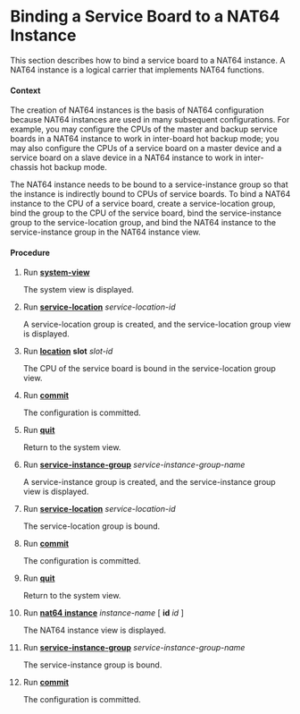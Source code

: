 Binding a Service Board to a NAT64 Instance
===========================================

This section describes how to bind a service board to a NAT64 instance. A NAT64 instance is a logical carrier that implements NAT64 functions.

#### Context

The creation of NAT64 instances is the basis of NAT64 configuration because NAT64 instances are used in many subsequent configurations. For example, you may configure the CPUs of the master and backup service boards in a NAT64 instance to work in inter-board hot backup mode; you may also configure the CPUs of a service board on a master device and a service board on a slave device in a NAT64 instance to work in inter-chassis hot backup mode.

The NAT64 instance needs to be bound to a service-instance group so that the instance is indirectly bound to CPUs of service boards. To bind a NAT64 instance to the CPU of a service board, create a service-location group, bind the group to the CPU of the service board, bind the service-instance group to the service-location group, and bind the NAT64 instance to the service-instance group in the NAT64 instance view.


#### Procedure

1. Run [**system-view**](cmdqueryname=system-view)
   
   
   
   The system view is displayed.
2. Run [**service-location**](cmdqueryname=service-location) *service-location-id*
   
   
   
   A service-location group is created, and the service-location group view is displayed.
3. Run [**location**](cmdqueryname=location) **slot** *slot-id*
   
   
   
   The CPU of the service board is bound in the service-location group view.
4. Run [**commit**](cmdqueryname=commit)
   
   
   
   The configuration is committed.
5. Run [**quit**](cmdqueryname=quit)
   
   
   
   Return to the system view.
6. Run [**service-instance-group**](cmdqueryname=service-instance-group) *service-instance-group-name*
   
   
   
   A service-instance group is created, and the service-instance group view is displayed.
7. Run [**service-location**](cmdqueryname=service-location) *service-location-id*
   
   
   
   The service-location group is bound.
8. Run [**commit**](cmdqueryname=commit)
   
   
   
   The configuration is committed.
9. Run [**quit**](cmdqueryname=quit)
   
   
   
   Return to the system view.
10. Run [**nat64 instance**](cmdqueryname=nat64+instance) *instance-name* [ **id** *id* ]
    
    
    
    The NAT64 instance view is displayed.
11. Run [**service-instance-group**](cmdqueryname=service-instance-group) *service-instance-group-name*
    
    
    
    The service-instance group is bound.
12. Run [**commit**](cmdqueryname=commit)
    
    
    
    The configuration is committed.